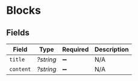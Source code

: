 # Blocks


## Fields

| Field              | Type               | Required           | Description        |
| ------------------ | ------------------ | ------------------ | ------------------ |
| `title`            | *?string*          | :heavy_minus_sign: | N/A                |
| `content`          | *?string*          | :heavy_minus_sign: | N/A                |